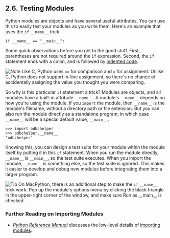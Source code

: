 

2.6. Testing Modules
--------------------

Python modules are objects and have several useful attributes. You can
use this to easily test your modules as you write them. Here's an
example that uses the `if` `__name__` trick.

    if __name__ == "__main__":

Some quick observations before you get to the good stuff. First,
parentheses are not required around the `if` expression. Second, the
`if` statement ends with a colon, and is followed by [indented
code](indenting_code.html "2.5. Indenting Code").


![Note](../images/note.png) 
Like C, Python uses `==` for comparison and `=` for assignment. Unlike C, Python does not support in-line assignment, so there's no chance of accidentally assigning the value you thought you were comparing. 

So why is this particular `if` statement a trick? Modules are objects,
and all modules have a built-in attribute `__name__`. A module's
`__name__` depends on how you're using the module. If you `import` the
module, then `__name__` is the module's filename, without a directory
path or file extension. But you can also run the module directly as a
standalone program, in which case `__name__` will be a special default
value, `__main__`.

    >>> import odbchelper
    >>> odbchelper.__name__
    'odbchelper'

Knowing this, you can design a test suite for your module within the
module itself by putting it in this `if` statement. When you run the
module directly, `__name__` is `__main__`, so the test suite executes.
When you import the module, `__name__` is something else, so the test
suite is ignored. This makes it easier to develop and debug new modules
before integrating them into a larger program.


![Tip](../images/tip.png) 
On MacPython, there is an additional step to make the `if` `__name__` trick work. Pop up the module's options menu by clicking the black triangle in the upper-right corner of the window, and make sure Run as \_\_main\_\_ is checked. 

### Further Reading on Importing Modules

-   [*Python Reference Manual*](https://docs.python.org/2/reference/)
    discusses the low-level details of [importing
    modules](https://docs.python.org/2/reference/simple_stmts.html#the-import-statement).

  


